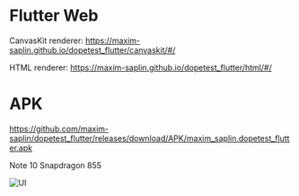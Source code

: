 
# Flutter Web

CanvasKit renderer: https://maxim-saplin.github.io/dopetest_flutter/canvaskit/#/ 

HTML renderer: https://maxim-saplin.github.io/dopetest_flutter/html/#/

# APK
https://github.com/maxim-saplin/dopetest_flutter/releases/download/APK/maxim_saplin.dopetest_flutter.apk
 
Note 10 Snapdragon 855
 
![UI](https://raw.githubusercontent.com/maxim-saplin/dopetest_flutter/master/Screenshot_20200609-184950.jpg)
